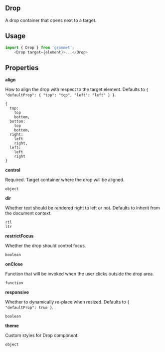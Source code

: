 ## Drop
A drop container that opens next to a target.

## Usage

```javascript
import { Drop } from 'grommet';
    <Drop target={element}>...</Drop>
```

## Properties

**align**

How to align the drop with respect to the target element. Defaults to `{
  "defaultProp": {
    "top": "top",
    "left": "left"
  }
}`.

```
{
  top: 
    top
    bottom,
  bottom: 
    top
    bottom,
  right: 
    left
    right,
  left: 
    left
    right
}
```

**control**

Required. Target container where the drop will be aligned.

```
object
```

**dir**

Whether text should be rendered right to left or not. Defaults to
      inherit from the document context.

```
rtl
ltr
```

**restrictFocus**

Whether the drop should control focus.

```
boolean
```

**onClose**

Function that will be invoked when the user clicks outside the drop area.

```
function
```

**responsive**

Whether to dynamically re-place when resized. Defaults to `{
  "defaultProp": true
}`.

```
boolean
```

**theme**

Custom styles for Drop component.

```
object
```
  